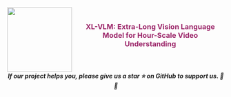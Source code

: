 <h3 align="center" style="display: flex; justify-content: center; align-items: center;">
    <img src="https://github.com/VectorSpaceLab/XL-VLM/blob/main/assets/logo.jpg" width="150" style="vertical-align: middle; margin-bottom: -20px; margin-right: 10px;"/>
    <a style="color:#9C276A">XL-VLM: Extra-Long Vision Language Model for Hour-Scale Video Understanding</a>
</h3>
<h5 align="center"> If our project helps you, please give us a star ⭐ on GitHub to support us. 🙏🙏 </h5>

